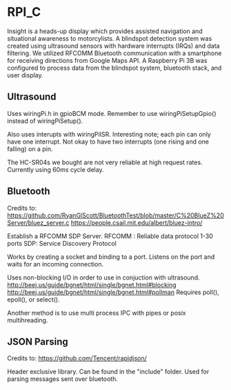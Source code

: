 # RPI_C
Insight is a heads-up display which provides assisted navigation and situational awareness to motorcylists. A blindspot detection system was created using ultrasound sensors with hardware interrupts (IRQs) and data filtering.  We utilized RFCOMM Bluetooth communication with a smartphone for receiving directions from Google Maps API.  A Raspberry Pi 3B was configured to process data from the blindspot system, bluetooth stack, and user display.

## Ultrasound
Uses wiringPi.h in gpioBCM mode. Remember to use wiringPiSetupGpio() instead of wiringPiSetup().

Also uses interupts with wiringPiISR. Interesting note; each pin can only have one interrupt.
Not okay to have two interrupts (one rising and one falling) on a pin.

The HC-SR04s we bought are not very reliable at high request rates. Currently using 60ms cycle delay. 

## Bluetooth
Credits to:
https://github.com/RyanGlScott/BluetoothTest/blob/master/C%20BlueZ%20Server/bluez_server.c
https://people.csail.mit.edu/albert/bluez-intro/

Establish a RFCOMM SDP Server. 
RFCOMM : Reliable data protocol 1-30 ports
SDP: Service Discovery Protocol

Works by creating a socket and binding to a port. 
Listens on the port and waits for an incoming connection.

Uses non-blocking I/O in order to use in conjuction with ultrasound.
http://beej.us/guide/bgnet/html/single/bgnet.html#blocking
http://beej.us/guide/bgnet/html/single/bgnet.html#pollman
Requires poll(), epoll(), or select().

Another method is to use multi process IPC with pipes or posix multihreading.

## JSON Parsing
Credits to:
https://github.com/Tencent/rapidjson/

Header exclusive library. Can be found in the "include" folder.
Used for parsing messages sent over bluetooth.
